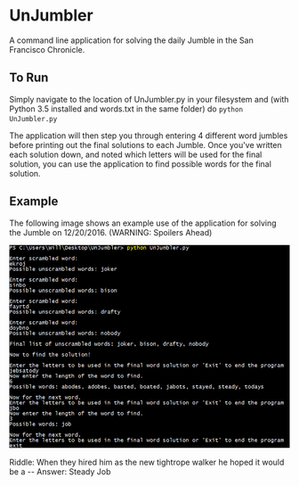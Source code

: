 # UnJumbler
A command line application for solving the daily Jumble in the San Francisco Chronicle.

## To Run
Simply navigate to the location of UnJumbler.py in your filesystem and (with Python 3.5 installed and words.txt in the same folder) do
`python UnJumbler.py`

The application will then step you through entering 4 different word jumbles before printing out the final solutions to each Jumble.
Once you've written each solution down, and noted which letters will be used for the final solution, you can use the application to find
possible words for the final solution.

## Example
The following image shows an example use of the application for solving the Jumble on 12/20/2016. (WARNING: Spoilers Ahead)

![Example-usage](https://github.com/slotterbackW/UnJumbler/blob/master/UnJumbler-Screenshot.png "Example usage")

Riddle: When they hired him as the new tightrope walker he hoped it would be a --
Answer: Steady Job
